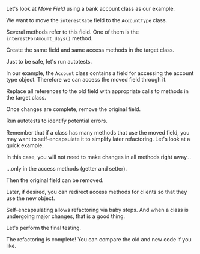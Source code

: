 Let's look at <i>Move Field</i> using a bank account class as our example.

We want to move the <code>interestRate</code> field to the <code>AccountType</code> class.

Several methods refer to this field. One of them is the <code>interestForAmount_days()</code> method.

Create the same field and same access methods in the target class.

Just to be safe, let's run autotests.

In our example, the <code>Account</code> class contains a field for accessing the account type object. Therefore we can access the moved field through it.

Replace all references to the old field with appropriate calls to methods in the target class.

Once changes are complete, remove the original field.

Run autotests to identify potential errors.

Remember that if a class has many methods that use the moved field, you may want to self-encapsulate it to simplify later refactoring. Let's look at a quick example.

In this case, you will not need to make changes in all methods right away…

…only in the access methods (getter and setter).

Then the original field can be removed.

Later, if desired, you can redirect access methods for clients so that they use the new object.

Self-encapsulating allows refactoring via baby steps. And when a class is undergoing major changes, that is a good thing.

Let's perform the final testing.

The refactoring is complete! You can compare the old and new code if you like.